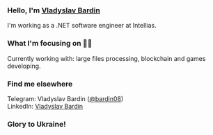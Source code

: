 ### Hello, I'm [Vladyslav Bardin](https://www.linkedin.com/in/bardin08/)

I'm working as a .NET software engineer at Intellias.

### What I'm focusing on 👨‍💻
Currently working with: large files processing, blockchain and games developing.

### Find me elsewhere

Telegram: Vladyslav Bardin ([@bardin08](https://www.t.me/bardin08)) <br/>
LinkedIn: [Vladyslav Bardin](https://www.linkedin.com/in/bardin08/)

### Glory to Ukraine!
